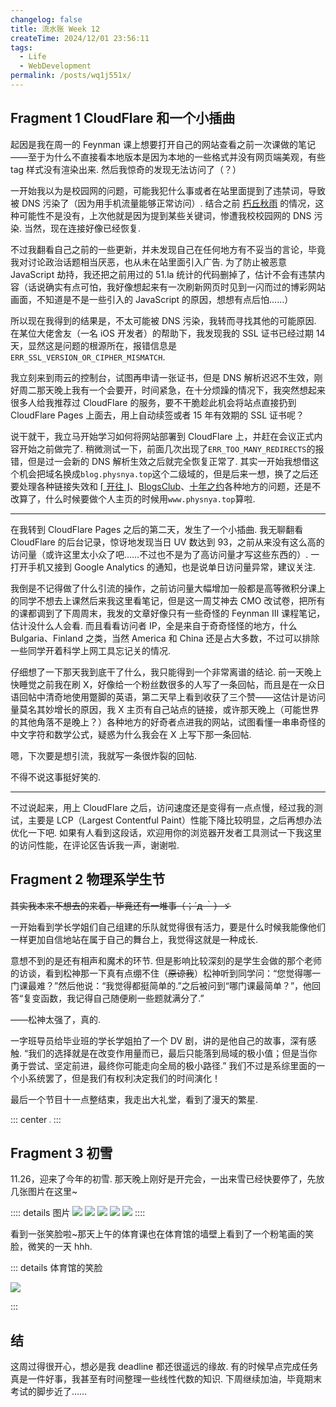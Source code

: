 ```yaml
---
changelog: false
title: 流水账 Week 12
createTime: 2024/12/01 23:56:11
tags:
  - Life
  - WebDevelopment
permalink: /posts/wq1j551x/
---
```


## Fragment 1 CloudFlare 和一个小插曲

起因是我在周一的 Feynman 课上想要打开自己的网站查看之前一次课做的笔记——至于为什么不直接看本地版本是因为本地的一些格式并没有网页端美观，有些 tag 样式没有渲染出来. 然后我惊奇的发现无法访问了（？）

一开始我以为是校园网的问题，可能我犯什么事或者在站里面提到了违禁词，导致被 DNS 污染了（因为用手机流量能够正常访问）. 结合之前 [朽丘秋雨](https://koxiuqiu.cn/) 的情况，这种可能性不是没有，上次他就是因为提到某些关键词，惨遭我校校园网的 DNS 污染. 当然，现在连接好像已经恢复.

不过我翻看自己之前的一些更新，并未发现自己在任何地方有不妥当的言论，毕竟我对讨论政治话题相当厌恶，也从未在站里面引入广告. 为了防止被恶意 JavaScript 劫持，我还把之前用过的 51.la 统计的代码删掉了，估计不会有违禁内容（话说确实有点可怕，我好像想起来有一次刷新网页时见到一闪而过的博彩网站画面，不知道是不是一些引入的 JavaScript 的原因，想想有点后怕……）

所以现在我得到的结果是，不太可能被 DNS 污染，我转而寻找其他的可能原因. 在某位大佬舍友（一名 iOS 开发者）的帮助下，我发现我的 SSL 证书已经过期 14 天，显然这是问题的根源所在，报错信息是`ERR_SSL_VERSION_OR_CIPHER_MISMATCH`.

我立刻来到雨云的控制台，试图再申请一张证书，但是 DNS 解析迟迟不生效，刚好周二那天晚上我有一个会要开，时间紧急，在十分烦躁的情况下，我突然想起来很多人给我推荐过 CloudFlare 的服务，要不干脆趁此机会将站点直接扔到 CloudFlare Pages 上面去，用上自动续签或者 15 年有效期的 SSL 证书呢？

说干就干，我立马开始学习如何将网站部署到 CloudFlare 上，并赶在会议正式内容开始之前做完了. 稍微测试一下，前面几次出现了`ERR_TOO_MANY_REDIRECTS`的报错，但是过一会新的 DNS 解析生效之后就完全恢复正常了. 其实一开始我想借这个机会把域名换成`blog.physnya.top`这个二级域的，但是后来一想，换了之后还要处理各种链接失效和 [⌈ 开往 ⌋](https://www.travellings.cn/)、[BlogsClub](https://www.blogsclub.org/)、[十年之约](https://www.foreverblog.cn/)各种地方的问题，还是不改算了，什么时候要做个人主页的时候用`www.physnya.top`算啦.

---

在我转到 CloudFlare Pages 之后的第二天，发生了一个小插曲. 我无聊翻看 CloudFlare 的后台记录，惊讶地发现当日 UV 数达到 93，之前从来没有这么高的访问量（或许这里太小众了吧……不过也不是为了高访问量才写这些东西的）. 一打开手机又接到 Google Analytics 的通知，也是说单日访问量异常，建议关注.

我倒是不记得做了什么引流的操作，之前访问量大幅增加一般都是高等微积分课上的同学不想去上课然后来我这里看笔记，但是这一周艾神去 CMO 改试卷，把所有的课都调到了下周周末，我发的文章好像只有一些奇怪的 Feynman III 课程笔记，估计没什么人会看. 而且看看访问者 IP，全是来自于奇奇怪怪的地方，什么 Bulgaria、Finland 之类，当然 America 和 China 还是占大多数，不过可以排除一些同学开着科学上网工具忘记关的情况.

仔细想了一下那天我到底干了什么，我只能得到一个非常离谱的结论. 前一天晚上快睡觉之前我在刷 X，好像给一个粉丝数很多的人写了一条回帖，而且是在一众日语回帖中清奇地使用蹩脚的英语，第二天早上看到收获了三个赞——这估计是访问量莫名其妙增长的原因，我 X 主页有自己站点的链接，或许那天晚上（可能世界的其他角落不是晚上？）各种地方的好奇者点进我的网站，试图看懂一串串奇怪的中文字符和数学公式，疑惑为什么我会在 X 上写下那一条回帖.

嗯，下次要是想引流，我就写一条很炸裂的回帖.

不得不说这事挺好笑的.

---

不过说起来，用上 CloudFlare 之后，访问速度还是变得有一点点慢，经过我的测试，主要是 LCP（Largest Contentful Paint）性能下降比较明显，之后再想办法优化一下吧. 如果有人看到这段话，欢迎用你的浏览器开发者工具测试一下我这里的访问性能，在评论区告诉我一声，谢谢啦.

## Fragment 2 物理系学生节

<s>其实我本来不想去的来着，毕竟还有一堆事（；´д ｀）ゞ</s>

一开始看到学长学姐们自己组建的乐队就觉得很有活力，要是什么时候我能像他们一样更加自信地站在属于自己的舞台上，我觉得这就是一种成长.

意想不到的是还有相声和魔术的环节. 但是影响比较深刻的是学生会做的那个老师的访谈，看到松神那一下真有点绷不住（<s>原谅我</s>）松神听到同学问：“您觉得哪一门课最难？”然后他说：“我觉得都挺简单的.”之后被问到“哪门课最简单？”，他回答“复变函数，我记得自己随便刷一些题就满分了.”

——松神太强了，真的.

一字班导员给毕业班的学长学姐拍了一个 DV 剧，讲的是他自己的故事，深有感触. “我们的选择就是在改变作用量而已，最后只能落到局域的极小值；但是当你勇于尝试、坚定前进，最终你可能走向全局的极小路径.” 我们不过是系综里面的一个小系统罢了，但是我们有权利决定我们的时间演化！

最后一个节目十一点整结束，我走出大礼堂，看到了漫天的繁星.

::: center
<img src="https://p.sda1.dev/20/20f58202d6c6c680398b1a555920f984/微信图片_20241201233542 _1_.jpg" style="zoom:15%;" />
:::

## Fragment 3 初雪

11.26，迎来了今年的初雪. 那天晚上刚好是开完会，一出来雪已经快要停了，先放几张图片在这里~

:::: details 图片
<CardGrid cols='3'>
<img src='https://p.sda1.dev/20/a6f119f593a8be6947d6286b898381d0/4b88af198732f3b9d67f787a2764bd5.png'>
<img src='https://p.sda1.dev/20/d2d2cbd0c10be92b9988a2e212bc37f1/a7e1556cb248e0be28adc60313d4352.png'>
<img src='https://p.sda1.dev/20/aff2c87acce357815fad189b725bf2e7/69f2270a3476526ecd3806caf20e03e.jpg'>
</CardGrid>
<CardGrid>
<img src='https://p.sda1.dev/20/9c59e016be8980919439ac87ca2c4604/7cd24e83919deb4523035214240503b.jpg'>
<img src='https://p.sda1.dev/20/6e94c919492f0b97265e31e7335818ac/ac11f94c7d6276a3c0301dc941e67c0.jpg'>
</CardGrid>
::::

看到一张笑脸啦~那天上午的体育课也在体育馆的墙壁上看到了一个粉笔画的笑脸，微笑的一天 hhh.

::: details 体育馆的笑脸

![](https://p.sda1.dev/20/028d514d31272d4627f536f7983240b6/7f3f2cc5352fdc84609f89a316cca76.jpg)

:::

## 结

这周过得很开心，想必是我 deadline 都还很遥远的缘故. 有的时候早点完成任务真是一件好事，我甚至有时间整理一些线性代数的知识. 下周继续加油，毕竟期末考试的脚步近了……
